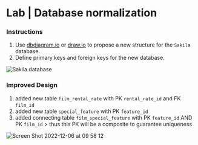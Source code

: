 # Lab | Database normalization

### Instructions

1. Use [dbdiagram.io](https://dbdiagram.io/home) or [draw.io](https://draw.io) to propose a new structure for the `Sakila` database.
2. Define primary keys and foreign keys for the new database.

![Sakila database](https://education-team-2020.s3-eu-west-1.amazonaws.com/data-analytics/3.4-lab-sakila-normalization.png)


### Improved Design

1. added new table `film_rental_rate` with PK `rental_rate_id` and FK `film_id`
2. added new table `special_feature` with PK `feature_id`
3. added connecting table `film_special_feature` with PK `feature_id` AND PK `film_id` > thus this PK will be a composite to guarantee uniqueness


![Screen Shot 2022-12-06 at 09 58 12](https://user-images.githubusercontent.com/25902252/205866159-6bb092b4-e0a2-41e0-bb30-5a326725f5e0.png)
